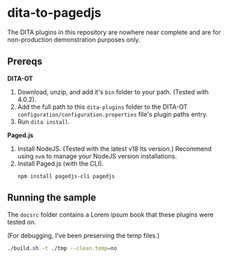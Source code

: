 # dita-to-pagedjs

The DITA plugins in this repository are nowhere near complete and are for non-production demonstration purposes only.

## Prereqs

**DITA-OT**
1. Download, unzip, and add it's `bin` folder to your path. (Tested with 4.0.2).
2. Add the full path to this `dita-plugins` folder to the DITA-OT `configuration/configuration.properties` file's plugin paths entry.
3. Run `dita install`.

**Paged.js**
1. Install NodeJS. (Tested with the latest v18 lts version.) Recommend using `nvm` to manage your NodeJS version installations.
2. Install Paged.js (with the CLI).
    ```
    npm install pagedjs-cli pagedjs
    ```

## Running the sample

The `docsrc` folder contains a Lorem ipsum book that these plugins were tested on.

(For debugging, I've been preserving the temp files.)

```bash
./build.sh -t ./tmp --clean.temp=no
```
